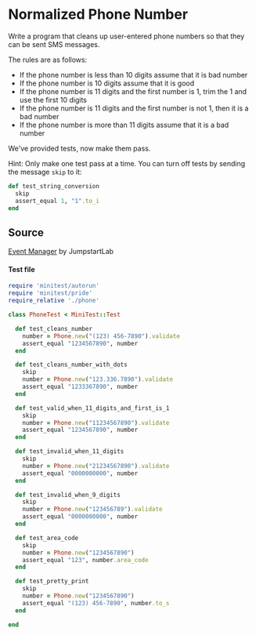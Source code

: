 # Normalized Phone Number

Write a program that cleans up user-entered phone numbers so that they can be sent SMS messages.

The rules are as follows:

* If the phone number is less than 10 digits assume that it is bad number
* If the phone number is 10 digits assume that it is good
* If the phone number is 11 digits and the first number is 1, trim the 1 and use the first 10 digits
* If the phone number is 11 digits and the first number is not 1, then it is a bad number
* If the phone number is more than 11 digits assume that it is a bad number

We've provided tests, now make them pass.

Hint: Only make one test pass at a time. You can turn off tests by sending the message `skip` to it:

```ruby
def test_string_conversion
  skip
  assert_equal 1, "1".to_i
end
```

## Source
[Event Manager](http://tutorials.jumpstartlab.com/projects/eventmanager.html) by JumpstartLab

#### Test file

```rb
require 'minitest/autorun'
require 'minitest/pride'
require_relative './phone'

class PhoneTest < MiniTest::Test

  def test_cleans_number
    number = Phone.new("(123) 456-7890").validate
    assert_equal "1234567890", number
  end

  def test_cleans_number_with_dots
    skip
    number = Phone.new("123.336.7890").validate
    assert_equal "1233367890", number
  end

  def test_valid_when_11_digits_and_first_is_1
    skip
    number = Phone.new("11234567890").validate
    assert_equal "1234567890", number
  end

  def test_invalid_when_11_digits
    skip
    number = Phone.new("21234567890").validate
    assert_equal "0000000000", number
  end

  def test_invalid_when_9_digits
    skip
    number = Phone.new("123456789").validate
    assert_equal "0000000000", number
  end

  def test_area_code
    skip
    number = Phone.new("1234567890")
    assert_equal "123", number.area_code
  end

  def test_pretty_print
    skip
    number = Phone.new("1234567890")
    assert_equal "(123) 456-7890", number.to_s
  end

end
```